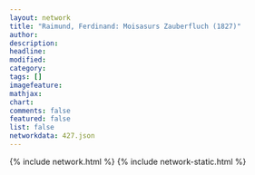 ```yaml
---
layout: network
title: "Raimund, Ferdinand: Moisasurs Zauberfluch (1827)"
author:
description:
headline:
modified:
category:
tags: []
imagefeature: 
mathjax: 
chart: 
comments: false
featured: false
list: false
networkdata: 427.json
---
```

{% include network.html %}
{% include network-static.html %}
